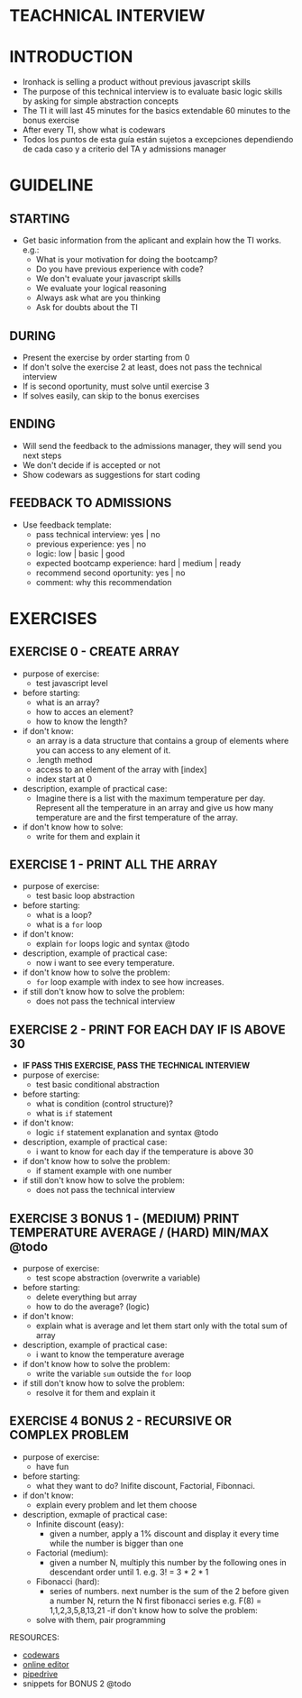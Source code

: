 
# TEACHNICAL INTERVIEW

# INTRODUCTION
- Ironhack is selling a product without previous javascript skills
- The purpose of this technical interview is to evaluate basic logic skills by asking for simple abstraction concepts
- The TI it will last 45 minutes for the basics extendable 60 minutes to the bonus exercise
- After every TI, show what is codewars
- Todos los puntos de esta guía están sujetos a excepciones dependiendo de cada caso y a criterio del TA y admissions manager

# GUIDELINE

## STARTING 
- Get basic information from the aplicant and explain how the TI works. e.g.:
  - What is your motivation for doing the bootcamp?
  - Do you have previous experience with code?
  - We don't evaluate your javascript skills
  - We evaluate your logical reasoning
  - Always ask what are you thinking
  - Ask for doubts about the TI

## DURING
- Present the exercise by order starting from 0
- If don't solve the exercise 2 at least, does not pass the technical interview
- If is second oportunity, must solve until exercise 3
- If solves easily, can skip to the bonus exercises

## ENDING
- Will send the feedback to the admissions manager, they will send you next steps
- We don't decide if is accepted or not
- Show codewars as suggestions for start coding

## FEEDBACK TO ADMISSIONS
- Use feedback template:
  - pass technical interview: yes | no
  - previous experience: yes | no
  - logic: low | basic | good
  - expected bootcamp experience: hard | medium | ready
  - recommend second oportunity: yes | no
  - comment: why this recommendation

# EXERCISES

## EXERCISE 0 - CREATE ARRAY
- purpose of exercise:
  - test javascript level
- before starting:
  - what is an array?
  - how to acces an element?
  - how to know the length?
- if don't know:
  - an array is a data structure that contains a group of elements where you can access to any element of it.
  - .length method 
  - access to an element of the array with [index]
  - index start at 0
- description, example of practical case:
  - Imagine there is a list with the maximum temperature per day. 
   Represent all the temperature in an array and give us how many temperature are and the first temperature of the array.
- if don't know how to solve:
  - write for them and explain it

## EXERCISE 1 - PRINT ALL THE ARRAY
- purpose of exercise:
  - test basic loop abstraction
- before starting:
  - what is a loop?
  - what is a `for` loop 
- if don't know:
  - explain `for` loops logic and syntax  @todo
- description, example of practical case:
  - now i want to see every temperature.
- if don't know how to solve the problem:
  - `for` loop example with index to see how increases.
- if still don't know how to solve the problem:
  - does not pass the technical interview

## EXERCISE 2 - PRINT FOR EACH DAY IF IS ABOVE 30
- **IF PASS THIS EXERCISE, PASS THE TECHNICAL INTERVIEW**
- purpose of exercise:
  - test basic conditional abstraction
- before starting:
  - what is condition (control structure)?
  - what is `if` statement
- if don't know:
  - logic `if` statement explanation and syntax @todo
- description, example of practical case:
  - i want to know for each day if the temperature is above 30
- if don't know how to solve the problem:
  - if stament example with one number
- if still don't know how to solve the problem:
  - does not pass the technical interview

## EXERCISE 3 BONUS 1 - (MEDIUM) PRINT TEMPERATURE AVERAGE / (HARD) MIN/MAX @todo
- purpose of exercise:
  - test scope abstraction (overwrite a variable)
- before starting:
  - delete everything but array
  - how to do the average? (logic)
- if don't know:
  - explain what is average and let them start only with the total sum of array
- description, example of practical case:
  - i want to know the temperature average
- if don't know how to solve the problem:
  - write the variable `sum` outside the `for` loop
- if still don't know how to solve the problem:
  - resolve it for them and explain it

## EXERCISE 4 BONUS 2 - RECURSIVE OR COMPLEX PROBLEM
- purpose of exercise:
  - have fun
- before starting:
  - what they want to do? Inifite discount, Factorial, Fibonnaci.
- if don't know:
  - explain every problem and let them choose
- description, exmaple of practical case: 
  - Infinite discount (easy):
    -  given a number, apply a 1% discount and display it every time while the number is bigger than one
  - Factorial (medium):
    - given a number N, multiply this number by the following ones in descendant order until 1.
    e.g. 3! = 3 * 2 * 1
  - Fibonacci (hard):
    - series of numbers. next number is the sum of the 2 before
    given a number N, return the N first fibonacci series
    e.g. F(8) = 1,1,2,3,5,8,13,21
-if don't know how to solve the problem:
  - solve with them, pair programming

RESOURCES: 
  - [codewars](https://codewars.com)
  - [online editor](https://www.skype.com/en/interviews/)
  - [pipedrive](https://ironhack.pipedrive.com/pipeline/1/filter/1)
  - snippets for BONUS 2 @todo

